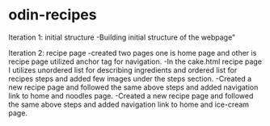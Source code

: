 # odin-recipes

Iteration 1: initial structure
-Building initial structure of the webpage"

Iteration 2: recipe page
-created two pages one is home page and other is recipe page utilized anchor tag for navigation.
-In the cake.html recipe page I utilizes unordered list for describing ingredients and ordered list for recipes steps and added few images under the steps section.
-Created a new recipe page and followed the same above steps and added navigation link to home and noodles page.
-Created a new recipe page and followed the same above steps and added navigation link to home and ice-cream page.
